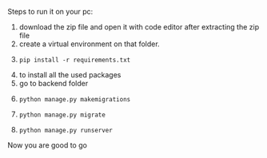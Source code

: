 Steps to run it on your pc:

1. download the zip file and open it with code editor after extracting the zip file
2. create a virtual environment on that folder.
3.     pip install -r requirements.txt
4. to install all the used packages
5. go to backend folder
6.     python manage.py makemigrations
7.     python manage.py migrate
8.     python manage.py runserver

Now you are good to go
